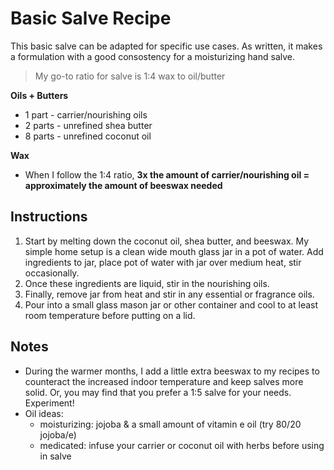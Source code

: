 # Basic Salve Recipe

This basic salve can be adapted for specific use cases. As written, it makes a formulation with a good consostency for a moisturizing hand salve.

> My go-to ratio for salve is 1:4 wax to oil/butter 
 
**Oils + Butters**
- 1 part - carrier/nourishing oils
- 2 parts - unrefined shea butter 
- 8 parts - unrefined coconut oil

**Wax**
- When I follow the 1:4 ratio, **3x the amount of carrier/nourishing oil = approximately the amount of beeswax needed**

## Instructions
1. Start by melting down the coconut oil, shea butter, and beeswax. My simple home setup is a clean wide mouth glass jar in a pot of water. Add ingredients to jar, place pot of water with jar over medium heat, stir occasionally.
2. Once these ingredients are liquid, stir in the nourishing oils.
3. Finally, remove jar from heat and stir in any essential or fragrance oils.
4. Pour into a small glass mason jar or other container and cool to at least room temperature before putting on a lid.

## Notes
- During the warmer months, I add a little extra beeswax to my recipes to counteract the increased indoor temperature and keep salves more solid. Or, you may find that you prefer a 1:5 salve for your needs. Experiment! 
- Oil ideas: 
  -   moisturizing: jojoba & a small amount of vitamin e oil (try 80/20 jojoba/e)
  -   medicated: infuse your carrier or coconut oil with herbs before using in salve
